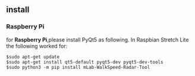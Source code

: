 ## install

### Raspberry Pi
for **Raspberry Pi**,please install PyQt5 as following.
In Raspbian Stretch Lite the following worked for:
```
$sudo apt-get update
$sudo apt-get install qt5-default pyqt5-dev pyqt5-dev-tools
$sudo python3 -m pip install mLab-WalkSpeed-Radar-Tool
``` 